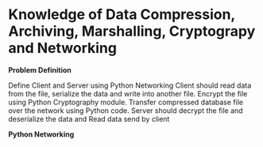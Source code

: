 
# Knowledge of Data Compression, Archiving, Marshalling, Cryptograpy and Networking


**Problem Definition**

Define Client and Server using Python Networking
Client should read data from the file, serialize the data and write into another file.
Encrypt the file using Python Cryptography module.
Transfer compressed database file over the network using Python code.
Server should decrypt the file and deserialize the data and Read data send by client

**Python Networking**

